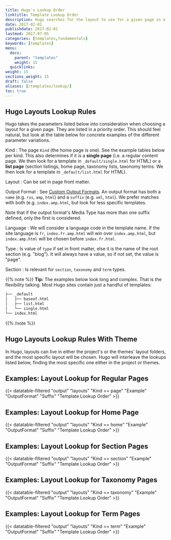 ```yaml
---
title: Hugo's Lookup Order
linktitle: Template Lookup Order
description: Hugo searches for the layout to use for a given page in a well defined order, starting from the most specific.
date: 2017-02-01
publishdate: 2017-02-01
lastmod: 2017-07-05
categories: [templates,fundamentals]
keywords: [templates]
menu:
  docs:
    parent: "templates"
    weight: 15
  quicklinks:
weight: 15
sections_weight: 15
draft: false
aliases: [/templates/lookup/]
toc: true
---
```


## Hugo Layouts Lookup Rules

Hugo takes the parameters listed below into consideration when choosing a layout for a given page. They are listed in a priority order. This should feel natural, but look at the table below for concrete examples of the different parameter variations.


Kind
: The page `Kind` (the home page is one). See the example tables below per kind. This also determines if it is a **single page** (i.e. a regular content page. We then look for a template in `_default/single.html` for HTML) or a **list page** (section listings, home page, taxonomy lists, taxonomy terms. We then look for a template in `_default/list.html` for HTML).

Layout
: Can be set in page front matter.

Output Format
: See [Custom Output Formats](/templates/output-formats). An output format has both a `name` (e.g. `rss`, `amp`, `html`) and a `suffix` (e.g. `xml`, `html`). We prefer matches with both (e.g. `index.amp.html`, but look for less specific templates.

Note that if the output format's Media Type has more than one suffix defined, only the first is considered.

Language
: We will consider a language code in the template name. If the site language is `fr`, `index.fr.amp.html` will win over `index.amp.html`, but `index.amp.html` will be chosen before `index.fr.html`.

Type
: Is value of `type` if set in front matter, else it is the name of the root section (e.g. "blog"). It will always have a value, so if not set, the value is "page". 

Section
: Is relevant for `section`, `taxonomy` and `term` types.

{{% note %}}
**Tip:** The examples below look long and complex. That is the flexibility talking. Most Hugo sites contain just a handful of templates:

```bash
├── _default
│   ├── baseof.html
│   ├── list.html
│   └── single.html
└── index.html
```
{{% /note %}}


## Hugo Layouts Lookup Rules With Theme

In Hugo, layouts can live in either the project's or the themes' layout folders, and the most specific layout will be chosen. Hugo will interleave the lookups listed below, finding the most specific one either in the project or themes.

## Examples: Layout Lookup for Regular Pages

{{< datatable-filtered "output" "layouts" "Kind == page" "Example" "OutputFormat" "Suffix" "Template Lookup Order" >}}

## Examples: Layout Lookup for Home Page

{{< datatable-filtered "output" "layouts" "Kind == home" "Example" "OutputFormat" "Suffix" "Template Lookup Order" >}}

## Examples: Layout Lookup for Section Pages

{{< datatable-filtered "output" "layouts" "Kind == section" "Example" "OutputFormat" "Suffix" "Template Lookup Order" >}}

## Examples: Layout Lookup for Taxonomy Pages

{{< datatable-filtered "output" "layouts" "Kind == taxonomy" "Example" "OutputFormat" "Suffix" "Template Lookup Order" >}}

## Examples: Layout Lookup for Term Pages

{{< datatable-filtered "output" "layouts" "Kind == term" "Example" "OutputFormat" "Suffix" "Template Lookup Order" >}}
